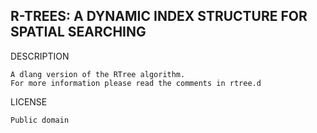 R-TREES: A DYNAMIC INDEX STRUCTURE FOR SPATIAL SEARCHING
--------------------------------------------------------

DESCRIPTION

    A dlang version of the RTree algorithm.
    For more information please read the comments in rtree.d

LICENSE

    Public domain
